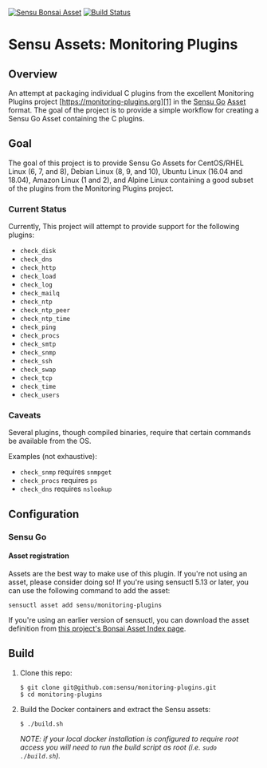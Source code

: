 [![Sensu Bonsai Asset](https://img.shields.io/badge/Bonsai-Download%20Me-brightgreen.svg?colorB=89C967&logo=sensu)](https://bonsai.sensu.io/assets/sensu/monitoring-plugins)
[![Build Status](https://travis-ci.org/sensu/monitoring-plugins.svg?branch=master)](https://travis-ci.org/sensu/monitoring-plugins)
# Sensu Assets: Monitoring Plugins

## Overview

An attempt at packaging individual C plugins from the excellent Monitoring
Plugins project [https://monitoring-plugins.org][1] in the [Sensu Go][2]
[Asset][3] format. The goal of the project is to provide a simple workflow for
creating a Sensu Go Asset containing the C plugins.

## Goal

The goal of this project is to provide Sensu Go Assets for CentOS/RHEL Linux
(6, 7, and 8), Debian Linux (8, 9, and 10), Ubuntu Linux (16.04 and 18.04),
Amazon Linux (1 and 2), and Alpine Linux containing a good subset of the
plugins from the Monitoring Plugins project.

### Current Status

Currently, This project will attempt to provide support for the following plugins:

- `check_disk`
- `check_dns`
- `check_http`
- `check_load`
- `check_log`
- `check_mailq`
- `check_ntp`
- `check_ntp_peer`
- `check_ntp_time`
- `check_ping`
- `check_procs`
- `check_smtp`
- `check_snmp`
- `check_ssh`
- `check_swap`
- `check_tcp`
- `check_time`
- `check_users`


### Caveats

Several plugins, though compiled binaries, require that certain commands be available from the OS.

Examples (not exhaustive):

* `check_snmp` requires `snmpget`
* `check_procs` requires `ps`
* `check_dns` requires `nslookup`

## Configuration
### Sensu Go
#### Asset registration

Assets are the best way to make use of this plugin. If you're not using an asset, please
consider doing so! If you're using sensuctl 5.13 or later, you can use the following
command to add the asset:

`sensuctl asset add sensu/monitoring-plugins`

If you're using an earlier version of sensuctl, you can download the asset definition from [this project's Bonsai Asset Index page](https://bonsai.sensu.io/assets/sensu/monitoring-plugins).

## Build

1. Clone this repo:

   ~~~
   $ git clone git@github.com:sensu/monitoring-plugins.git
   $ cd monitoring-plugins
   ~~~

2. Build the Docker containers and extract the Sensu assets:

   ~~~
   $ ./build.sh
   ~~~

   _NOTE: if your local docker installation is configured to require root access
   you will need to run the build script as root (i.e. `sudo ./build.sh`)._


[1]: https://www.monitoring-plugins.org
[2]: https://github.com/sensu/sensu-go
[3]: https://docs.sensu.io/sensu-go/latest/reference/assets/
